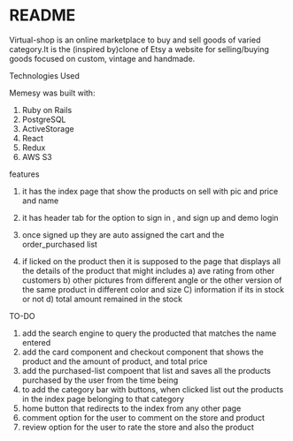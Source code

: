 # README

Virtual-shop  is an online marketplace to buy and sell goods of varied category.It is the (inspired by)clone of Etsy
a website for selling/buying  goods focused on custom, vintage and handmade.


Technologies Used

Memesy was built with:

1) Ruby on Rails
2) PostgreSQL
3) ActiveStorage
4) React
5) Redux
6) AWS S3



features 
1) it has the index page that show the products on sell with pic and price and name 
2) it has header tab for the option to sign in , and sign up and demo login 
3) once signed up they are auto assigned the cart and the order_purchased list 
 
4) if licked on the product then it is supposed to the page that displays all the details of the product that might includes 
    a) ave rating from other customers
		b) other pictures from different angle or the other version of the same product in different color and size 
		C) information if its in stock or not 
		d) total amount remained in the stock 


TO-DO 
1) add the search engine to query the producted that matches the name entered 
2) add the card component and checkout component that shows the product and the amount of product, and total price 
3) add the purchased-list compoent that list and saves all the products purchased by the user from the time being 
4) to add the category bar with buttons, when clicked list out the products in the index page belonging to that category 
5) home button that redirects to the index from any other page 
6) comment option for the user to comment on the store and product 
7) review option for the user to rate the store and also the product 
